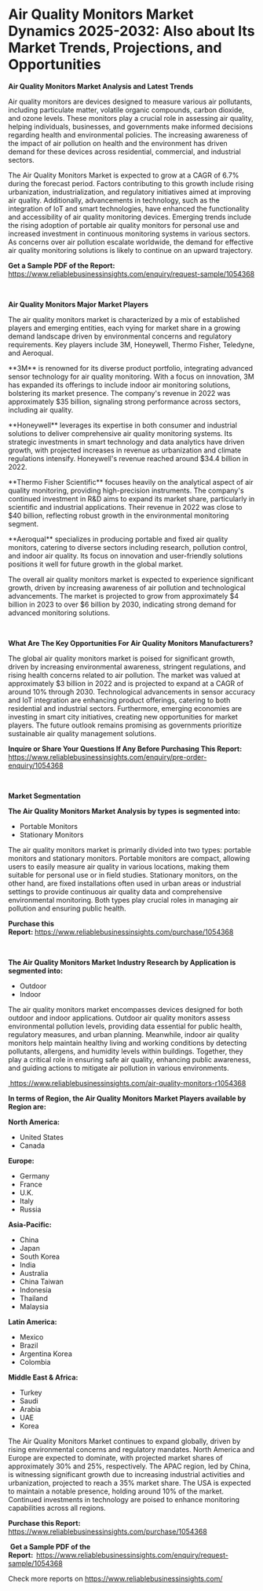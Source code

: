 <p><h1>Air Quality Monitors Market Dynamics 2025-2032: Also about Its Market Trends, Projections, and Opportunities</h1></p><p><strong>Air Quality Monitors Market Analysis and Latest Trends</strong></p>
<p><p>Air quality monitors are devices designed to measure various air pollutants, including particulate matter, volatile organic compounds, carbon dioxide, and ozone levels. These monitors play a crucial role in assessing air quality, helping individuals, businesses, and governments make informed decisions regarding health and environmental policies. The increasing awareness of the impact of air pollution on health and the environment has driven demand for these devices across residential, commercial, and industrial sectors.</p><p>The Air Quality Monitors Market is expected to grow at a CAGR of 6.7% during the forecast period. Factors contributing to this growth include rising urbanization, industrialization, and regulatory initiatives aimed at improving air quality. Additionally, advancements in technology, such as the integration of IoT and smart technologies, have enhanced the functionality and accessibility of air quality monitoring devices. Emerging trends include the rising adoption of portable air quality monitors for personal use and increased investment in continuous monitoring systems in various sectors. As concerns over air pollution escalate worldwide, the demand for effective air quality monitoring solutions is likely to continue on an upward trajectory.</p></p>
<p><strong>Get a Sample PDF of the Report:&nbsp;</strong> <a href="https://www.reliablebusinessinsights.com/enquiry/request-sample/1054368?utm_campaign=2475&utm_medium=2&utm_source=Github&utm_content=ia&utm_term=17022025&utm_id=air-quality-monitors">https://www.reliablebusinessinsights.com/enquiry/request-sample/1054368</a></p>
<p>&nbsp;</p>
<p><strong>Air Quality Monitors Major Market Players</strong></p>
<p><p>The air quality monitors market is characterized by a mix of established players and emerging entities, each vying for market share in a growing demand landscape driven by environmental concerns and regulatory requirements. Key players include 3M, Honeywell, Thermo Fisher, Teledyne, and Aeroqual.</p><p>**3M** is renowned for its diverse product portfolio, integrating advanced sensor technology for air quality monitoring. With a focus on innovation, 3M has expanded its offerings to include indoor air monitoring solutions, bolstering its market presence. The company's revenue in 2022 was approximately $35 billion, signaling strong performance across sectors, including air quality.</p><p>**Honeywell** leverages its expertise in both consumer and industrial solutions to deliver comprehensive air quality monitoring systems. Its strategic investments in smart technology and data analytics have driven growth, with projected increases in revenue as urbanization and climate regulations intensify. Honeywell's revenue reached around $34.4 billion in 2022.</p><p>**Thermo Fisher Scientific** focuses heavily on the analytical aspect of air quality monitoring, providing high-precision instruments. The company's continued investment in R&D aims to expand its market share, particularly in scientific and industrial applications. Their revenue in 2022 was close to $40 billion, reflecting robust growth in the environmental monitoring segment.</p><p>**Aeroqual** specializes in producing portable and fixed air quality monitors, catering to diverse sectors including research, pollution control, and indoor air quality. Its focus on innovation and user-friendly solutions positions it well for future growth in the global market.</p><p>The overall air quality monitors market is expected to experience significant growth, driven by increasing awareness of air pollution and technological advancements. The market is projected to grow from approximately $4 billion in 2023 to over $6 billion by 2030, indicating strong demand for advanced monitoring solutions.</p></p>
<p>&nbsp;</p>
<p><strong>What Are The Key Opportunities For Air Quality Monitors Manufacturers?</strong></p>
<p><p>The global air quality monitors market is poised for significant growth, driven by increasing environmental awareness, stringent regulations, and rising health concerns related to air pollution. The market was valued at approximately $3 billion in 2022 and is projected to expand at a CAGR of around 10% through 2030. Technological advancements in sensor accuracy and IoT integration are enhancing product offerings, catering to both residential and industrial sectors. Furthermore, emerging economies are investing in smart city initiatives, creating new opportunities for market players. The future outlook remains promising as governments prioritize sustainable air quality management solutions.</p></p>
<p><strong>Inquire or Share Your Questions If Any Before Purchasing This Report:</strong> <a href="https://www.reliablebusinessinsights.com/enquiry/pre-order-enquiry/1054368?utm_campaign=2475&utm_medium=2&utm_source=Github&utm_content=ia&utm_term=17022025&utm_id=air-quality-monitors">https://www.reliablebusinessinsights.com/enquiry/pre-order-enquiry/1054368</a></p>
<p>&nbsp;</p>
<p><strong>Market Segmentation</strong></p>
<p><strong>The Air Quality Monitors Market Analysis by types is segmented into:</strong></p>
<p><ul><li>Portable Monitors</li><li>Stationary Monitors</li></ul></p>
<p><p>The air quality monitors market is primarily divided into two types: portable monitors and stationary monitors. Portable monitors are compact, allowing users to easily measure air quality in various locations, making them suitable for personal use or in field studies. Stationary monitors, on the other hand, are fixed installations often used in urban areas or industrial settings to provide continuous air quality data and comprehensive environmental monitoring. Both types play crucial roles in managing air pollution and ensuring public health.</p></p>
<p><strong>Purchase this Report:&nbsp;</strong><a href="https://www.reliablebusinessinsights.com/purchase/1054368?utm_campaign=2475&utm_medium=2&utm_source=Github&utm_content=ia&utm_term=17022025&utm_id=air-quality-monitors">https://www.reliablebusinessinsights.com/purchase/1054368</a></p>
<p>&nbsp;</p>
<p><strong>The Air Quality Monitors Market Industry Research by Application is segmented into:</strong></p>
<p><ul><li>Outdoor</li><li>Indoor</li></ul></p>
<p><p>The air quality monitors market encompasses devices designed for both outdoor and indoor applications. Outdoor air quality monitors assess environmental pollution levels, providing data essential for public health, regulatory measures, and urban planning. Meanwhile, indoor air quality monitors help maintain healthy living and working conditions by detecting pollutants, allergens, and humidity levels within buildings. Together, they play a critical role in ensuring safe air quality, enhancing public awareness, and guiding actions to mitigate air pollution in various environments.</p></p>
<p><a href="https://www.reliablebusinessinsights.com/air-quality-monitors-r1054368?utm_campaign=2475&utm_medium=2&utm_source=Github&utm_content=ia&utm_term=17022025&utm_id=air-quality-monitors">&nbsp;https://www.reliablebusinessinsights.com/air-quality-monitors-r1054368</a></p>
<p><strong>In terms of Region, the Air Quality Monitors Market Players available by Region are:</strong></p>
<p>
    <p> <strong> North America: </strong>
        <ul>
            <li>United States</li>
            <li>Canada</li>
        </ul>
        </p> 
    <p> <strong> Europe: </strong>
        <ul>
            <li>Germany</li>
            <li>France</li>
            <li>U.K.</li>
            <li>Italy</li>
            <li>Russia</li>
        </ul>
        </p> 
    <p> <strong> Asia-Pacific: </strong>
        <ul>
            <li>China</li>
            <li>Japan</li>
            <li>South Korea</li>
            <li>India</li>
            <li>Australia</li>
            <li>China Taiwan</li>
            <li>Indonesia</li>
            <li>Thailand</li>
            <li>Malaysia</li>
        </ul>
        </p> 
    <p> <strong> Latin America: </strong>
        <ul>
            <li>Mexico</li>
            <li>Brazil</li>
            <li>Argentina Korea</li>
            <li>Colombia</li>
        </ul>
        </p> 
    <p> <strong> Middle East & Africa: </strong>
        <ul>
            <li>Turkey</li>
            <li>Saudi</li>
            <li>Arabia</li>
            <li>UAE</li>
            <li>Korea</li>
        </ul>
    </p>
    </p>
<p><p>The Air Quality Monitors Market continues to expand globally, driven by rising environmental concerns and regulatory mandates. North America and Europe are expected to dominate, with projected market shares of approximately 30% and 25%, respectively. The APAC region, led by China, is witnessing significant growth due to increasing industrial activities and urbanization, projected to reach a 35% market share. The USA is expected to maintain a notable presence, holding around 10% of the market. Continued investments in technology are poised to enhance monitoring capabilities across all regions.</p></p>
<p><strong>Purchase this Report: </strong><a href="https://www.reliablebusinessinsights.com/purchase/1054368?utm_campaign=2475&utm_medium=2&utm_source=Github&utm_content=ia&utm_term=17022025&utm_id=air-quality-monitors">https://www.reliablebusinessinsights.com/purchase/1054368</a></p>
<p>&nbsp;<strong>Get a Sample PDF of the Report:&nbsp;&nbsp;</strong><a href="https://www.reliablebusinessinsights.com/enquiry/request-sample/1054368?utm_campaign=2475&utm_medium=2&utm_source=Github&utm_content=ia&utm_term=17022025&utm_id=air-quality-monitors">https://www.reliablebusinessinsights.com/enquiry/request-sample/1054368</a></p>
<p><strong></strong></p>
<p>Check more reports on <a href="https://www.reliablebusinessinsights.com/?utm_campaign=2475&utm_medium=2&utm_source=Github&utm_content=ia&utm_term=17022025&utm_id=air-quality-monitors">https://www.reliablebusinessinsights.com/</a></p>